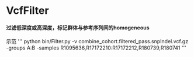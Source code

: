 # VcfFilter
#### 过滤低深度或高深度，标记群体与参考序列间的homogeneous
示范
'''
python bin/Filter.py -v combine_cohort.filtered_pass.snpIndel.vcf.gz -groups A:B -samples R1095636,R17172210:R17172212,R180739,R180741
'''